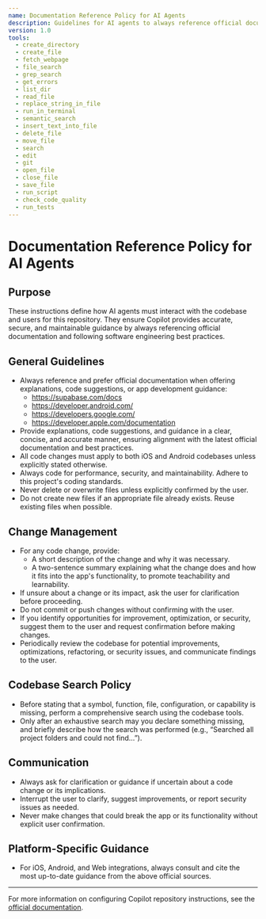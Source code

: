 ```yaml
---
name: Documentation Reference Policy for AI Agents
description: Guidelines for AI agents to always reference official documentation and follow best software engineering practices when providing explanations, code suggestions, or app development guidance.
version: 1.0
tools:
  - create_directory
  - create_file
  - fetch_webpage
  - file_search
  - grep_search
  - get_errors
  - list_dir
  - read_file
  - replace_string_in_file
  - run_in_terminal
  - semantic_search
  - insert_text_into_file
  - delete_file
  - move_file
  - search
  - edit
  - git
  - open_file
  - close_file
  - save_file
  - run_script
  - check_code_quality
  - run_tests
---
```


# Documentation Reference Policy for AI Agents

## Purpose

These instructions define how AI agents must interact with the codebase and users for this repository. They ensure Copilot provides accurate, secure, and maintainable guidance by always referencing official documentation and following software engineering best practices.

## General Guidelines

- Always reference and prefer official documentation when offering explanations, code suggestions, or app development guidance:
    - https://supabase.com/docs
    - https://developer.android.com/
    - https://developers.google.com/
    - https://developer.apple.com/documentation
- Provide explanations, code suggestions, and guidance in a clear, concise, and accurate manner, ensuring alignment with the latest official documentation and best practices.
- All code changes must apply to both iOS and Android codebases unless explicitly stated otherwise.
- Always code for performance, security, and maintainability. Adhere to this project's coding standards.
- Never delete or overwrite files unless explicitly confirmed by the user.
- Do not create new files if an appropriate file already exists. Reuse existing files when possible.

## Change Management

- For any code change, provide:
    - A short description of the change and why it was necessary.
    - A two-sentence summary explaining what the change does and how it fits into the app's functionality, to promote teachability and learnability.
- If unsure about a change or its impact, ask the user for clarification before proceeding.
- Do not commit or push changes without confirming with the user.
- If you identify opportunities for improvement, optimization, or security, suggest them to the user and request confirmation before making changes.
- Periodically review the codebase for potential improvements, optimizations, refactoring, or security issues, and communicate findings to the user.

## Codebase Search Policy

- Before stating that a symbol, function, file, configuration, or capability is missing, perform a comprehensive search using the codebase tools.
- Only after an exhaustive search may you declare something missing, and briefly describe how the search was performed (e.g., “Searched all project folders and could not find…”).

## Communication

- Always ask for clarification or guidance if uncertain about a code change or its implications.
- Interrupt the user to clarify, suggest improvements, or report security issues as needed.
- Never make changes that could break the app or its functionality without explicit user confirmation.

## Platform-Specific Guidance

- For iOS, Android, and Web integrations, always consult and cite the most up-to-date guidance from the above official sources.

---

For more information on configuring Copilot repository instructions, see the [official documentation](https://docs.github.com/en/copilot/how-tos/configure-custom-instructions/add-repository-instructions).
